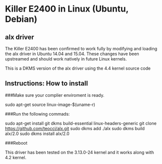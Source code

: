 #  Killer E2400 in Linux (Ubuntu, Debian) 

## alx driver
The Killer E2400 has been confirmed to work fully by modifying and loading the alx driver in Ubuntu 14.04 and 15.04. These changes have been upstreamed and should work natively in future Linux kernels.

This is a DKMS version of the alx driver using the 4.4 kernel source code 

## Instructions: How to install

###Make sure your complier enviroment is ready.

sudo apt-get source linux-image-$(uname-r) 

###Run the following commads: 

sudo apt-get install git dkms build-essential linux-headers-generic
git clone https://github.com/teocci/alx.git
sudo dkms add ./alx
sudo dkms build alx/2.0
sudo dkms install alx/2.0

###Reboot

This driver has been tested on the 3.13.0-24 kernel and it works along with 4.2 kernel.

